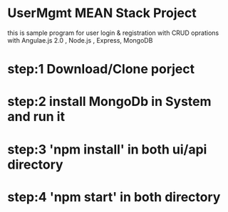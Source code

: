 # UserMgmt MEAN Stack Project
this is sample program for user login &amp; registration with CRUD oprations with Angulae.js 2.0 , Node.js , Express, MongoDB 


# step:1   Download/Clone porject 

# step:2   install MongoDb in System and run it 

# step:3  'npm install' in both ui/api directory 

# step:4  'npm start' in both directory


